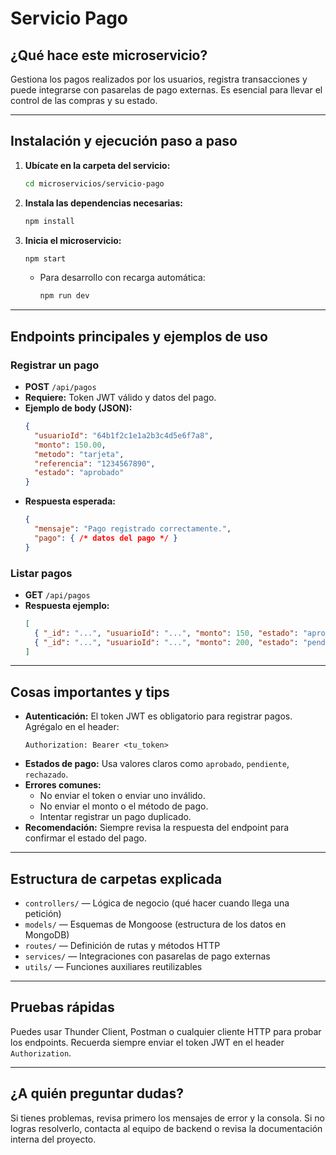 # Servicio Pago

## ¿Qué hace este microservicio?
Gestiona los pagos realizados por los usuarios, registra transacciones y puede integrarse con pasarelas de pago externas. Es esencial para llevar el control de las compras y su estado.

---

## Instalación y ejecución paso a paso

1. **Ubícate en la carpeta del servicio:**
   ```bash
   cd microservicios/servicio-pago
   ```
2. **Instala las dependencias necesarias:**
   ```bash
   npm install
   ```
3. **Inicia el microservicio:**
   ```bash
   npm start
   ```
   - Para desarrollo con recarga automática:
     ```bash
     npm run dev
     ```

---

## Endpoints principales y ejemplos de uso

### Registrar un pago
- **POST** `/api/pagos`
- **Requiere:** Token JWT válido y datos del pago.
- **Ejemplo de body (JSON):**
  ```json
  {
    "usuarioId": "64b1f2c1e1a2b3c4d5e6f7a8",
    "monto": 150.00,
    "metodo": "tarjeta",
    "referencia": "1234567890",
    "estado": "aprobado"
  }
  ```
- **Respuesta esperada:**
  ```json
  {
    "mensaje": "Pago registrado correctamente.",
    "pago": { /* datos del pago */ }
  }
  ```

### Listar pagos
- **GET** `/api/pagos`
- **Respuesta ejemplo:**
  ```json
  [
    { "_id": "...", "usuarioId": "...", "monto": 150, "estado": "aprobado" },
    { "_id": "...", "usuarioId": "...", "monto": 200, "estado": "pendiente" }
  ]
  ```

---

## Cosas importantes y tips
- **Autenticación:** El token JWT es obligatorio para registrar pagos. Agrégalo en el header:
  ```
  Authorization: Bearer <tu_token>
  ```
- **Estados de pago:** Usa valores claros como `aprobado`, `pendiente`, `rechazado`.
- **Errores comunes:**
  - No enviar el token o enviar uno inválido.
  - No enviar el monto o el método de pago.
  - Intentar registrar un pago duplicado.
- **Recomendación:** Siempre revisa la respuesta del endpoint para confirmar el estado del pago.

---

## Estructura de carpetas explicada
- `controllers/` — Lógica de negocio (qué hacer cuando llega una petición)
- `models/` — Esquemas de Mongoose (estructura de los datos en MongoDB)
- `routes/` — Definición de rutas y métodos HTTP
- `services/` — Integraciones con pasarelas de pago externas
- `utils/` — Funciones auxiliares reutilizables

---

## Pruebas rápidas
Puedes usar Thunder Client, Postman o cualquier cliente HTTP para probar los endpoints. Recuerda siempre enviar el token JWT en el header `Authorization`.

---

## ¿A quién preguntar dudas?
Si tienes problemas, revisa primero los mensajes de error y la consola. Si no logras resolverlo, contacta al equipo de backend o revisa la documentación interna del proyecto.

